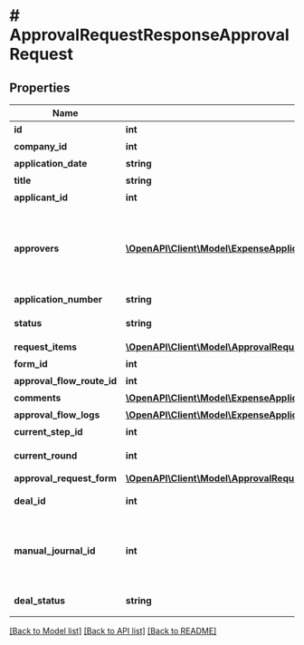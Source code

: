 # # ApprovalRequestResponseApprovalRequest

## Properties

Name | Type | Description | Notes
------------ | ------------- | ------------- | -------------
**id** | **int** | 各種申請ID |
**company_id** | **int** | 事業所ID |
**application_date** | **string** | 申請日 (yyyy-mm-dd) |
**title** | **string** | 申請タイトル |
**applicant_id** | **int** | 申請者のユーザーID |
**approvers** | [**\OpenAPI\Client\Model\ExpenseApplicationResponseExpenseApplicationApprovers[]**](ExpenseApplicationResponseExpenseApplicationApprovers.md) | 承認者（配列）   承認ステップのresource_typeがunspecified (指定なし)の場合はapproversはレスポンスに含まれません。   しかし、resource_typeがunspecifiedの承認ステップにおいて誰かが承認・却下・差し戻しのいずれかのアクションを取った後は、   approversはレスポンスに含まれるようになります。   その場合approversにはアクションを行ったステップのIDとアクションを行ったユーザーのIDが含まれます。 |
**application_number** | **string** | 申請No. |
**status** | **string** | 申請ステータス(draft:下書き, in_progress:申請中, approved:承認済, rejected:却下, feedback:差戻し) |
**request_items** | [**\OpenAPI\Client\Model\ApprovalRequestsIndexResponseRequestItems[]**](ApprovalRequestsIndexResponseRequestItems.md) | 各種申請の項目一覧（配列） |
**form_id** | **int** | 申請フォームID |
**approval_flow_route_id** | **int** | 申請経路ID |
**comments** | [**\OpenAPI\Client\Model\ExpenseApplicationResponseExpenseApplicationComments[]**](ExpenseApplicationResponseExpenseApplicationComments.md) | 各種申請のコメント一覧（配列） |
**approval_flow_logs** | [**\OpenAPI\Client\Model\ExpenseApplicationResponseExpenseApplicationApprovalFlowLogs[]**](ExpenseApplicationResponseExpenseApplicationApprovalFlowLogs.md) | 各種申請の承認履歴（配列） |
**current_step_id** | **int** | 現在承認ステップID |
**current_round** | **int** | 現在のround。差し戻し等により申請がstepの最初からやり直しになるとroundの値が増えます。 |
**approval_request_form** | [**\OpenAPI\Client\Model\ApprovalRequestResponseApprovalRequestApprovalRequestForm**](ApprovalRequestResponseApprovalRequestApprovalRequestForm.md) |  |
**deal_id** | **int** | 取引ID (申請ステータス:statusがapprovedで、取引が存在する時のみdeal_idが表示されます) |
**manual_journal_id** | **int** | 振替伝票のID (申請ステータス:statusがapprovedで、関連する振替伝票が存在する時のみmanual_journal_idが表示されます)  &lt;a href&#x3D;\&quot;https://support.freee.co.jp/hc/ja/articles/115003827683-#5\&quot; target&#x3D;\&quot;_blank\&quot;&gt;承認された各種申請から支払依頼等を作成する&lt;/a&gt; |
**deal_status** | **string** | 取引ステータス (申請ステータス:statusがapprovedで、取引が存在する時のみdeal_statusが表示されます settled:決済済み, unsettled:未決済) |

[[Back to Model list]](../../README.md#models) [[Back to API list]](../../README.md#endpoints) [[Back to README]](../../README.md)
